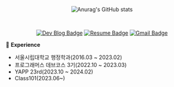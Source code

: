 <div align="center">
  
![Anurag's GitHub stats](https://github-readme-stats.vercel.app/api?username=rlarltj&show_icons=true&theme=vue)
  
<br>

[![Dev Blog Badge](http://img.shields.io/badge/-Dev%20Blog-316B83?style=flat&logo=tistory&link=https://mr-popo.tistory.com/)](https://mr-popo.tistory.com)
[![Resume Badge](http://img.shields.io/badge/-Resume-63B4B8?style=flat&logo=notion&link=https://rattle-rock-01f.notion.site/50a327bad16d4595bfc6fd6474533a12)](https://rattle-rock-01f.notion.site/50a327bad16d4595bfc6fd6474533a12)
[![Gmail Badge](https://img.shields.io/badge/Gmail-5F939A?style=flat&logo=Gmail&logoColor=white&link=mailto:rlarltj1234@gmail.com)](mailto:rlarltj1234@gmail.com)

</div>


🏫 __Experience__
- 서울시립대학교 행정학과(2016.03 ~ 2023.02)
- 프로그래머스 데브코스 3기(2022.10 ~ 2023.03)
- YAPP 23rd(2023.10 ~ 2024.02)
- Class101(2023.06~)

<!--
**rlarltj/rlarltj** is a ✨ _special_ ✨ repository because its `README.md` (this file) appears on your GitHub profile.

Here are some ideas to get you started:

- 🔭 I’m currently working on ...
- 🌱 I’m currently learning ...
- 👯 I’m looking to collaborate on ...
- 🤔 I’m looking for help with ...
- 💬 Ask me about ...
- 📫 How to reach me: ...
- 😄 Pronouns: ...
- ⚡ Fun fact: ...
-->
